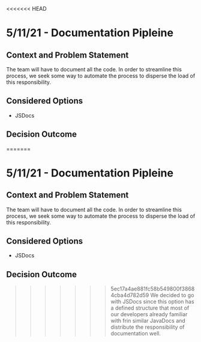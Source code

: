 <<<<<<< HEAD
# 5/11/21 - Documentation Pipleine
## Context and Problem Statement

The team will have to document all the code. In order to streamline this process, we seek some way to automate the process to disperse the load of this responsibility.

## Considered Options

* JSDocs

## Decision Outcome

=======
# 5/11/21 - Documentation Pipleine
## Context and Problem Statement

The team will have to document all the code. In order to streamline this process, we seek some way to automate the process to disperse the load of this responsibility.

## Considered Options

* JSDocs

## Decision Outcome

>>>>>>> 5ec17a4ae881fc58b549800f38684cba4d782d59
We decided to go with JSDocs since this option has a defined structure that most of our developers already familiar with frin similar JavaDocs and distribute the responsibility of documentation well.